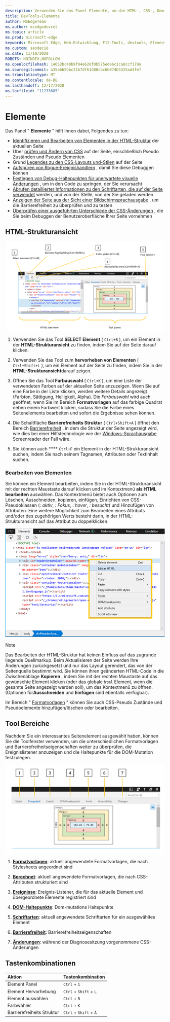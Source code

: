 ```yaml
---
description: Verwenden Sie das Panel Elemente, um die HTML-, CSS-, Dom-und Barrierefreiheit Ihrer Seite zu überprüfen.
title: DevTools-Elemente
author: MSEdgeTeam
ms.author: msedgedevrel
ms.topic: article
ms.prod: microsoft-edge
keywords: Microsoft Edge, Web-Entwicklung, F12-Tools, devtools, Elemente, HTML, CSS, Dom-Haltepunkte, Ereignisse, Barrierefreiheit
ms.custom: seodec18
ms.date: 11/19/2020
ROBOTS: NOINDEX,NOFOLLOW
ms.openlocfilehash: 14052bc40b9f94e628f0b575ede6c1ca8ccf179a
ms.sourcegitcommit: a35a6b5bbc21b7df61d08cbc6b074b5325ad4fef
ms.translationtype: MT
ms.contentlocale: de-DE
ms.lasthandoff: 12/17/2020
ms.locfileid: "11233685"
---
```

# Elemente

Das Panel " **Elemente** " hilft Ihnen dabei, Folgendes zu tun:

* [Identifizieren und Bearbeiten von Elementen in der HTML-Struktur](#html-tree-view) der aktuellen Seite
* Über [prüfen und Ändern von CSS](./elements/styles.md) auf der Seite, einschließlich Pseudo Zuständen und Pseudo Elementen
* Grund [Legendes zu den CSS-Layouts und-Stilen](./elements/computed.md) auf der Seite
* [Aufspüren von Rogue-Ereignishandlern](./elements/events.md) , damit Sie diese Debuggen können
* [Festlegen von Debug-Haltepunkten für unerwartete visuelle Änderungen](./elements/dom-breakpoints.md) , um in den Code zu springen, der Sie verursacht
* [Abrufen detaillierter Informationen zu den Schriftarten, die auf der Seite verwendet](./elements/fonts.md) werden, und von der Stelle, von der Sie geladen werden
* [Anzeigen der Seite aus der Sicht einer Bildschirmsprachausgabe](./elements/accessibility.md) , um die Barrierefreiheit zu überprüfen und zu testen 
* [Überprüfen einer ausgeführten Unterschiede der CSS-Änderungen](./elements/changes.md) , die Sie beim Debuggen der Benutzeroberfläche Ihrer Seite vornehmen

## HTML-Strukturansicht

![Das Microsoft Edge devtools-Element Panel](./media/elements.png)

1. Verwenden Sie das Tool **SELECT Element** ( `Ctrl+B` ), um ein Element in der **HTML-Strukturansicht** zu finden, indem Sie auf der Seite darauf klicken.

2. Verwenden Sie das Tool zum **hervorheben von Elementen** ( `Ctrl+Shift+L` ), um ein Element auf der Seite zu finden, indem Sie in der **HTML-Strukturansicht**darauf zeigen.

3. Öffnen Sie das Tool **Farbauswahl** ( `Ctrl+K` ), um eine Liste der verwendeten Farben auf der aktuellen Seite anzuzeigen. Wenn Sie auf eine Farbe in der Liste klicken, werden weitere Details angezeigt (Farbton, Sättigung, Helligkeit, Alpha). Die *Farbauswahl* wird auch geöffnet, wenn Sie im Bereich **Formatvorlagen** auf das farbige Quadrat neben einem Farbwert klicken, sodass Sie die Farbe eines Seitenelements bearbeiten und sofort die Ergebnisse sehen können.

4. Die Schaltfläche **Barrierefreiheits Struktur** ( `Ctrl+Shift+A` ) öffnet den Bereich [Barrierefreiheit](./elements/accessibility.md) , in dem die Struktur der Seite angezeigt wird, wie dies bei einer Hilfstechnologie wie der [Windows-Sprachausgabe](https://support.microsoft.com/help/22798/windows-10-narrator-get-started) Screenreader der Fall wäre.

5. Sie können auch **** `Ctrl+F` ein Element in der HTML-Strukturansicht suchen, indem Sie nach seinem Tagnamen, Attributen oder Textinhalt suchen.

### Bearbeiten von Elementen

Sie können ein Element bearbeiten, indem Sie in der HTML-Strukturansicht mit der rechten Maustaste darauf klicken und im Kontextmenü **als HTML bearbeiten** auswählen. Das Kontextmenü bietet auch Optionen zum Löschen, Ausschneiden, kopieren, einfügen, Einrichten von CSS-Pseudoklassen (*: aktiv*, *: Fokus*, *: hover*, *: besucht*) und Hinzufügen von Attributen. Eine weitere Möglichkeit zum Bearbeiten eines Attributs und/oder des zugehörigen Werts besteht darin, in der HTML-Strukturansicht auf das Attribut zu doppelklicken.

![Kontextmenü der HTML-Strukturansicht](./media/elements_html_tree_context.png)

> [!NOTE]
> Das Bearbeiten der HTML-Struktur hat keinen Einfluss auf das zugrunde liegende Quellmarkup. Beim Aktualisieren der Seite werden Ihre Änderungen zurückgesetzt und nur das Layout gerendert, das von der Seitenquelle bestimmt wird. Sie können ihren geänderten HTML-Code in die Zwischenablage **Kopieren** , indem Sie mit der rechten Maustaste auf das gewünschte Element klicken (oder das globale `html` Element, wenn die gesamte Seite angezeigt werden soll), um das Kontextmenü zu öffnen. (Optionen für**Ausschneiden** und **Einfügen** sind ebenfalls verfügbar).

Im Bereich " [Formatvorlagen](./elements/styles.md) " können Sie auch CSS-Pseudo Zustände und Pseudoelemente hinzufügen/löschen oder bearbeiten.

## Tool Bereiche

Nachdem Sie ein interessantes Seitenelement ausgewählt haben, können Sie die Toolfenster verwenden, um die unterschiedlichen Formatvorlagen und Barrierefreiheitseigenschaften weiter zu überprüfen, die Ereignislistener anzuzeigen und die Haltepunkte für die DOM-Mutation festzulegen.

![Fenster ' Tools ' im Bereich ' Elemente '](./media/elements_toolpanes.png)

1. [**Formatvorlagen**](./elements/styles.md): aktuell angewendete Formatvorlagen, die nach Stylesheets angeordnet sind

2. [**Berechnet**](./elements/computed.md): aktuell angewendete Formatvorlagen, die nach CSS-Attributen strukturiert sind

3. [**Ereignisse**](./elements/events.md): Ereignis-Listener, die für das aktuelle Element und übergeordnete Elemente registriert sind

4. [**DOM-Haltepunkte**](./elements/dom-breakpoints.md): Dom-mutations Haltepunkte 

5. [**Schriftarten**](./elements/fonts.md): aktuell angewendete Schriftarten für ein ausgewähltes Element

6. [**Barrierefreiheit**](./elements/accessibility.md): Barrierefreiheitseigenschaften

7. [**Änderungen**](./elements/changes.md): während der Diagnosesitzung vorgenommene CSS-Änderungen  

## Tastenkombinationen

| Aktion               | Tastenkombination               |
|:---------------------|:-----------------------|
| Element Panel       | `Ctrl` + `1`           |
| Element Hervorhebung | `Ctrl` + `Shift` + `L` |
| Element auswählen       | `Ctrl` + `B`           |
| Farbwähler         | `Ctrl` + `K`           |
| Barrierefreiheits Struktur   | `Ctrl` + `Shift` + `A` |
